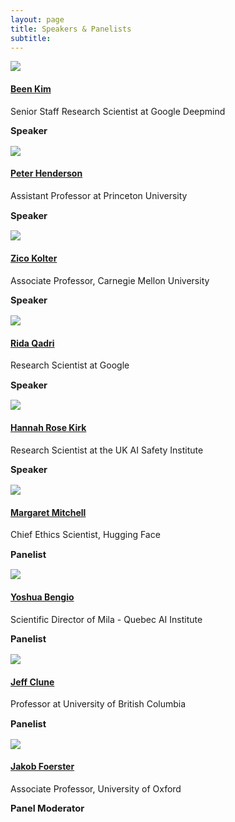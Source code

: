 ```yaml
---
layout: page
title: Speakers & Panelists
subtitle: 
---
```

 
<div class='row'>
  <div class="col-3">
    <div class="frame">
      <img class="speaker-img" src='/assets/img/been.jpg'>
    </div>
  </div>
  <div class="col-9">
    <h4><a href="https://beenkim.github.io">Been Kim</a></h4>
    <p class='speaker-affiliation'>Senior Staff Research Scientist at Google Deepmind</p>
    <p style='font-size: 11pt;'>
      <b>Speaker</b>
    </p>
  </div>
</div>

<div class='row'>
  <div class="col-3">
    <div class="frame">
      <img class="speaker-img" src='/assets/img/peter.jpg'>
    </div>
  </div>
  <div class="col-9">
    <h4><a href="https://www.peterhenderson.co/">Peter Henderson</a></h4>
    <p class='speaker-affiliation'>Assistant Professor at Princeton University</p>
    <p style='font-size: 11pt;'>
      <b>Speaker</b>
    </p>
  </div>
</div>

<div class='row'>
  <div class="col-3">
    <div class="frame">
      <img class="speaker-img" src='/assets/img/zico.jpg'>
    </div>
  </div>
  <div class="col-9">
    <h4><a href="https://zicokolter.com">Zico Kolter</a></h4>
    <p class='speaker-affiliation'>Associate Professor, Carnegie Mellon University</p>
    <p style='font-size: 11pt;'>
      <b>Speaker</b>
    </p>
  </div>
</div>

<div class='row'>
  <div class="col-3">
    <div class="frame">
      <img class="speaker-img" src='/assets/img/rida.jpeg'>
    </div>
  </div>
  <div class="col-9">
    <h4><a href="https://ridaqadri.net">Rida Qadri</a></h4>
    <p class='speaker-affiliation'>Research Scientist at Google</p>
    <p style='font-size: 11pt;'>
      <b>Speaker</b>
    </p>
  </div>
</div>

<div class='row'>
  <div class="col-3">
    <div class="frame">
      <img class="speaker-img" src='/assets/img/hannah_kirk.jpg'>
    </div>
  </div>
  <div class="col-9">
    <h4><a href="https://www.hannahrosekirk.com">Hannah Rose Kirk</a></h4>
    <p class='speaker-affiliation'>Research Scientist at the UK AI Safety Institute</p>
    <p style='font-size: 11pt;'>
      <b>Speaker</b>
    </p>
  </div>
</div>

<div class='row'>
  <div class="col-3">
    <div class="frame">
      <img class="speaker-img" src='/assets/img/margaret.jpg'>
    </div>
  </div>
  <div class="col-9">
    <h4><a href="https://www.m-mitchell.com">Margaret Mitchell</a></h4>
    <p class='speaker-affiliation'>Chief Ethics Scientist, Hugging Face</p>
    <p style='font-size: 11pt;'>
      <b>Panelist</b>
    </p>
  </div>
</div> 

<div class='row'>
  <div class="col-3">
    <div class="frame">
      <img class="speaker-img" src='/assets/img/bengio.jpeg'>
    </div>
  </div>
  <div class="col-9">
    <h4><a href="https://yoshuabengio.org">Yoshua Bengio</a></h4>
    <p class='speaker-affiliation'>Scientific Director of Mila - Quebec AI Institute</p>
    <p style='font-size: 11pt;'>
      <b>Panelist</b>
    </p>
  </div>
</div>

<div class='row'>
  <div class="col-3">
    <div class="frame">
      <img class="speaker-img" src='/assets/img/jeff.jpg'>
    </div>
  </div>
  <div class="col-9">
    <h4><a href="http://jeffclune.com">Jeff Clune</a></h4>
    <p class='speaker-affiliation'>Professor at University of British Columbia</p>
    <p style='font-size: 11pt;'>
      <b>Panelist</b>
    </p>
  </div>
</div>

<div class='row'>
  <div class="col-3">
    <div class="frame">
      <img class="speaker-img" src='/assets/img/jakob.png'>
    </div>
  </div>
  <div class="col-9">
    <h4><a href="https://www.jakobfoerster.com">Jakob Foerster</a></h4>
    <p class='speaker-affiliation'>Associate Professor, University of  Oxford</p>
    <p style='font-size: 11pt;'>
      <b>Panel Moderator</b>
    </p>
  </div>
</div>

<!-- <table>
  <tr>
    <td>Noah Goodman </td>
    <td>"How language generalizes experience and enables cumulative culture."</td>
    <td>(Speaker)</td>
  </tr>
  <tr>
    <td>Chen Yan</td>
    <td>"Building Multimodal Interactive Agents with Imitation and Self-Supervised Learning."</td>
    <td>(Speaker)</td>
  </tr>
  <tr>
    <td>Dorsa Sadigh</td>
    <td>"Language-Informed Latent Actions." </td>
    <td>(Speaker)</td>
  </tr>
  <tr>
    <td>James McClelland</td>
    <td>TBD</td>
    <td>(Speaker)</td>
  </tr>
    <tr>
    <td>Stephanie Tellex</td>
    <td>TBD</td>
    <td>(invited)</td>
  </tr>
  <tr>
    <td>Igor Mordatch</td>
    <td>TBD</td>
    <td>(Speaker)</td>
  </tr>
  <tr>
    <td>Andy Clark</td>
    <td>TBD</td>
    <td>(invited)</td>
  </tr>

</table> -->



